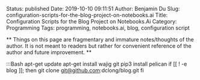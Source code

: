 Status: published
Date: 2019-10-10 09:11:51
Author: Benjamin Du
Slug: configuration-scripts-for-the-blog-project-on-notebooks.ai
Title: Configuration Scripts for the Blog Project on Notebooks.Ai
Category: Programming
Tags: programming, notebooks.ai, blog, configuration script

**
Things on this page are fragmentary and immature notes/thoughts of the author.
It is not meant to readers but rather for convenient reference of the author and future improvement.
**

:::Bash
apt-get update
apt-get install wajig git
pip3 install pelican
if [[ ! -e blog ]]; then
    git clone git@github.com:dclong/blog.git
fi